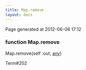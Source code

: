 ```yaml
---
title: Map.remove
layout: docs
---
```


<div class="bottom_right_note">Page generated at 2012-06-08 17:12</div>
<h3><span class="minor">function</span> Map.remove</h3>

Map.remove(self :out, <a href="/docs/any.html">any</a>)
<p></p>

<p><span class="extra_minor">Term#202</span></p>
